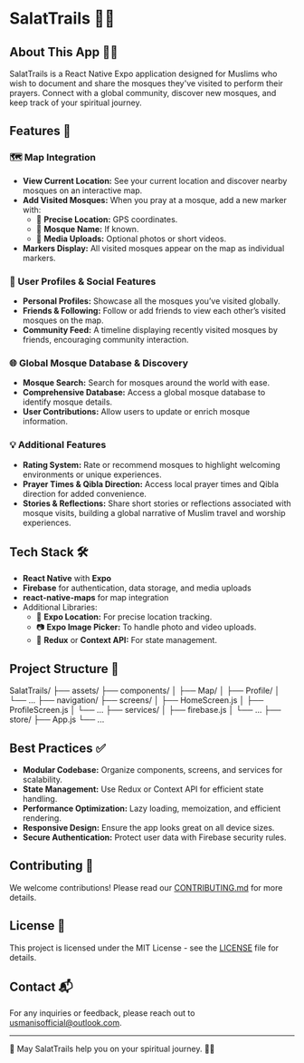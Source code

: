 # SalatTrails 🕌📍

## About This App 📱✨

SalatTrails is a React Native Expo application designed for Muslims who wish to document and share the mosques they've visited to perform their prayers. Connect with a global community, discover new mosques, and keep track of your spiritual journey.

## Features 🌟

### 🗺️ Map Integration

- **View Current Location:** See your current location and discover nearby mosques on an interactive map.
- **Add Visited Mosques:** When you pray at a mosque, add a new marker with:
  - 📍 **Precise Location:** GPS coordinates.
  - 🕌 **Mosque Name:** If known.
  - 📸 **Media Uploads:** Optional photos or short videos.
- **Markers Display:** All visited mosques appear on the map as individual markers.

### 👤 User Profiles & Social Features

- **Personal Profiles:** Showcase all the mosques you’ve visited globally.
- **Friends & Following:** Follow or add friends to view each other’s visited mosques on the map.
- **Community Feed:** A timeline displaying recently visited mosques by friends, encouraging community interaction.

### 🌐 Global Mosque Database & Discovery

- **Mosque Search:** Search for mosques around the world with ease.
- **Comprehensive Database:** Access a global mosque database to identify mosque details.
- **User Contributions:** Allow users to update or enrich mosque information.

### 💡 Additional Features

- **Rating System:** Rate or recommend mosques to highlight welcoming environments or unique experiences.
- **Prayer Times & Qibla Direction:** Access local prayer times and Qibla direction for added convenience.
- **Stories & Reflections:** Share short stories or reflections associated with mosque visits, building a global narrative of Muslim travel and worship experiences.

## Tech Stack 🛠️

- **React Native** with **Expo**
- **Firebase** for authentication, data storage, and media uploads
- **react-native-maps** for map integration
- Additional Libraries:
  - 📍 **Expo Location:** For precise location tracking.
  - 📷 **Expo Image Picker:** To handle photo and video uploads.
  - 📝 **Redux** or **Context API:** For state management.

## Project Structure 📂

SalatTrails/ ├── assets/ ├── components/ │ ├── Map/ │ ├── Profile/ │ └── ... ├── navigation/ ├── screens/ │ ├── HomeScreen.js │ ├── ProfileScreen.js │ └── ... ├── services/ │ ├── firebase.js │ └── ... ├── store/ ├── App.js └── ...

## Best Practices ✅

- **Modular Codebase:** Organize components, screens, and services for scalability.
- **State Management:** Use Redux or Context API for efficient state handling.
- **Performance Optimization:** Lazy loading, memoization, and efficient rendering.
- **Responsive Design:** Ensure the app looks great on all device sizes.
- **Secure Authentication:** Protect user data with Firebase security rules.

## Contributing 🤝

We welcome contributions! Please read our [CONTRIBUTING.md](#) for more details.

## License 📄

This project is licensed under the MIT License - see the [LICENSE](#) file for details.

## Contact 📬

For any inquiries or feedback, please reach out to [usmanisofficial@outlook.com](mailto:usmanisofficial@outlook.com).

---

🙏 May SalatTrails help you on your spiritual journey. 🕌✨
